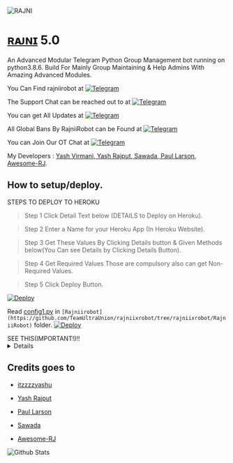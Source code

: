 ![RAJNI](https://telegra.ph/file/cdddd4bdbd05f9d5bc441.jpg)

# [ʀᴀᴊɴɪ](https://telegram.me/rajniirobot) 5.0

An Advanced Modular Telegram Python Group Management bot running on python3.8.6.
Build For Mainly Group Maintaining & Help Admins With Amazing Advanced Modules.


You Can Find rajniirobot at [![Telegram](https://img.shields.io/badge/telegram-1b77FF.svg?style=for-the-badge&logo=telegram)](https://telegram.me/RajniiRobot)

The Support Chat can be reached out to at [![Telegram](https://img.shields.io/badge/telegram-1b77FF.svg?style=for-the-badge&logo=telegram)](https://telegram.me/RajniSupportChat)

You can get All Updates at [![Telegram](https://img.shields.io/badge/telegram-1b77FF.svg?style=for-the-badge&logo=telegram)](https://telegram.me/RajniUpdates)

All Global Bans By RajniiRobot can be Found at [![Telegram](https://img.shields.io/badge/telegram-1b77FF.svg?style=for-the-badge&logo=telegram)](https://telegram.me/RajniGlobal)

You can Join Our OT Chat at [![Telegram](https://img.shields.io/badge/telegram-1b77FF.svg?style=for-the-badge&logo=telegram)](https://telegram.me/RajniSpam)

My Developers : [Yash Virmani](https://telegram.me/itzzzyashu),[ Yash Rajput](https://telegram.me/Flasho_gacha),[ Sawada](https://telegram.me/sawada),[ Paul Larson](https://telegram.me/SonOfLars),[ Awesome-RJ](https://telegram.me/Black_Knights_Union_Support).

## How to setup/deploy.
  <summary>STEPS TO DEPLOY TO HEROKU</summary>
  
>  Step 1 Click Detail Text below (DETAILS to Deploy on Heroku).

>  Step 2 Enter a Name for your Heroku App (In Heroku Website).
  
>  Step 3 Get These Values By Clicking Details button & Given Methods below(You Can see Details by Clicking Details Button).

>  Step 4 Get Required Values Those are compulsory also can get Non-Required Values.

>  Step 5 Click Deploy Button.

[![Deploy](https://www.herokucdn.com/deploy/button.svg)](https://heroku.com/deploy?template=https://github.com/TeamUltraUnion/rajniixrobot/tree/rajniixrobot.git)

Read [config1.py](https://github.com/TeamUltraUnion/rajniixrobot/blob/rajniixrobot/RajniiRobot/config1.py) in `[Rajniirobot](https://github.com/TeamUltraUnion/rajniixrobot/tree/rajniixrobot/RajniiRobot)` folder.
[![Deploy](https://www.herokucdn.com/deploy/button.svg)](https://heroku.com/deploy?template=https://github.com/TeamUltraUnion/rajniixrobot/tree/rajniixrobot.git)

  <summary>SEE THIS(IMPORTANT!)!!</summary>
  <details>
Pls don't Ask Us about Console errors! We will Ban you Permanently If We Found anyone asking in DM/Support Chat.😶😶
    </details>
  
## Credits goes to
  
* [itzzzzyashu](https://https://telegram.me/RajniSupportChat)
  
* [Yash Rajput](https://https://telegram.me/noha_support)
  
* [Paul Larson](https://https://telegram.me/RoseSupportChat)
  
* [Sawada](https://telegram.me/OnePunchSupport)
  
* [Awesome-RJ](https://telegram.me/Black_Knights_Union_Support)

![Github Stats](https://github-readme-stats.vercel.app/api?username=itzzzyashu&show_icons=true&title_color=fff&icon_color=79ff97&text_color=9f9f9f&bg_color=151515)

  
